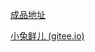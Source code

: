 [成品地址](http://erabbit.itheima.net/#/)

[小兔鲜儿 (gitee.io)](https://megasu.gitee.io/erabbit-client-pc-document/)